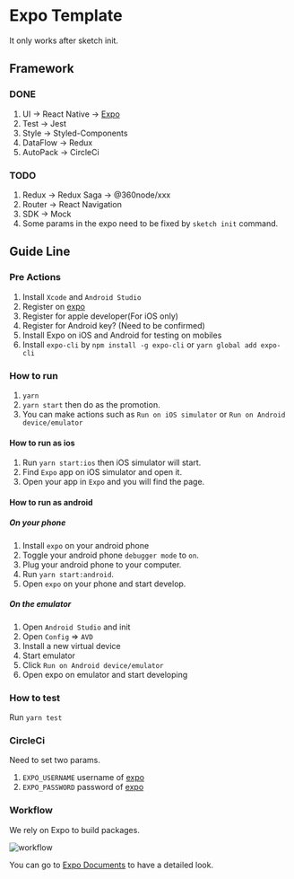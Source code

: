 # Expo Template

It only works after sketch init.

## Framework

### DONE

1. UI -> React Native -> [Expo](https://expo.io/)
2. Test -> Jest
3. Style -> Styled-Components
4. DataFlow -> Redux
5. AutoPack -> CircleCi

### TODO

1. Redux -> Redux Saga -> @360node/xxx
2. Router -> React Navigation
3. SDK -> Mock
4. Some params in the expo need to be fixed by `sketch init` command.

## Guide Line

### Pre Actions

1. Install `Xcode` and `Android Studio`
2. Register on [expo](https://expo.io/)
3. Register for apple developer(For iOS only)
4. Register for Android key? (Need to be confirmed)
5. Install Expo on iOS and Android for testing on mobiles
6. Install `expo-cli` by `npm install -g expo-cli` or `yarn global add expo-cli`

### How to run

1. `yarn`
2. `yarn start` then do as the promotion.
3. You can make actions such as `Run on iOS simulator` or `Run on Android device/emulator`

#### How to run as ios

1. Run `yarn start:ios` then iOS simulator will start.
2. Find `Expo` app on iOS simulator and open it.
3. Open your app in `Expo` and you will find the page.

#### How to run as android

##### On your phone

1. Install `expo` on your android phone
2. Toggle your android phone `debugger mode` to `on`.
3. Plug your android phone to your computer.
4. Run `yarn start:android`.
5. Open `expo` on your phone and start develop.

##### On the emulator

1. Open `Android Studio` and init
2. Open `Config` => `AVD`
3. Install a new virtual device
4. Start emulator
5. Click `Run on Android device/emulator`
6. Open expo on emulator and start developing

### How to test

Run `yarn test`

### CircleCi

Need to set two params.

1. `EXPO_USERNAME` username of [expo](https://expo.io/)
2. `EXPO_PASSWORD` password of [expo](https://expo.io/)

### Workflow

We rely on Expo to build packages.

![workflow](https://docs.expo.io/static/images/project-lifecycle-workflows.png)

You can go to [Expo Documents](https://docs.expo.io/versions/latest/) to have a detailed look.
